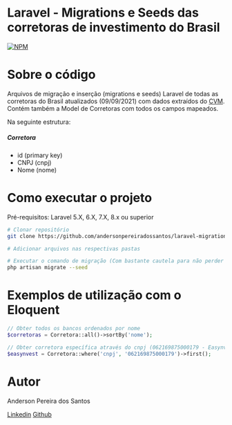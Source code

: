 # Laravel - Migrations e Seeds das corretoras de investimento do Brasil
[![NPM](https://img.shields.io/npm/l/react)](https://github.com/andersonpereiradossantos/laravel-migration-seed-corretoras-brasil/blob/main/LICENSE) 
# Sobre o código
Arquivos de migração e inserção (migrations e seeds) Laravel de todas as corretoras do Brasil atualizados (09/09/2021) com dados extraídos do [CVM](https://sistemas.cvm.gov.br/asp/cvmwww/InvNRes/tabecus.asp). Contém também a Model de Corretoras com todos os campos mapeados.

Na seguinte estrutura:

##### Corretora
- id (primary key)
- CNPJ (cnpj)
- Nome (nome)

# Como executar o projeto
Pré-requisitos: Laravel 5.X, 6.X, 7.X, 8.x ou superior

```bash
# Clonar repositório
git clone https://github.com/andersonpereiradossantos/laravel-migration-seed-corretoras-brasil.git

# Adicionar arquivos nas respectivas pastas

# Executar o comando de migração (Com bastante cautela para não perder os dados existentes no seu banco de dados)
php artisan migrate --seed
```

# Exemplos de utilização com o Eloquent
```php
// Obter todos os bancos ordenados por nome
$corretoras = Corretora::all()->sortBy('nome');

// Obter corretora específica através do cnpj (062169875000179 - Easynvest)
$easynvest = Corretora::where('cnpj', '062169875000179')->first();
```
# Autor
Anderson Pereira dos Santos

[Linkedin](https://www.linkedin.com/in/andersonpereirasantos)
[Github](https://github.com/andersonpereiradossantos)